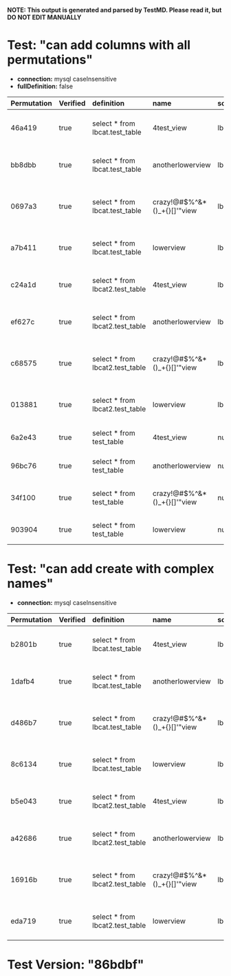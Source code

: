**NOTE: This output is generated and parsed by TestMD. Please read it, but DO NOT EDIT MANUALLY**

# Test: "can add columns with all permutations" #

- **connection:** mysql caseInsensitive
- **fullDefinition:** false

| Permutation | Verified | definition                      | name                         | schema | OPERATIONS
| :---------- | :------- | :------------------------------ | :--------------------------- | :----- | :------
| 46a419      | true     | select * from lbcat.test_table  | 4test_view                   | lbcat  | **plan**: CREATE VIEW `lbcat`.`4test_view` AS select * from lbcat.test_table
| bb8dbb      | true     | select * from lbcat.test_table  | anotherlowerview             | lbcat  | **plan**: CREATE VIEW `lbcat`.`anotherlowerview` AS select * from lbcat.test_table
| 0697a3      | true     | select * from lbcat.test_table  | crazy!@#\$%^&*()_+{}[]'"view | lbcat  | **plan**: CREATE VIEW `lbcat`.`crazy!@#\$%^&*()_+{}[]'"view` AS select * from lbcat.test_table
| a7b411      | true     | select * from lbcat.test_table  | lowerview                    | lbcat  | **plan**: CREATE VIEW `lbcat`.`lowerview` AS select * from lbcat.test_table
| c24a1d      | true     | select * from lbcat2.test_table | 4test_view                   | lbcat2 | **plan**: CREATE VIEW `lbcat2`.`4test_view` AS select * from lbcat2.test_table
| ef627c      | true     | select * from lbcat2.test_table | anotherlowerview             | lbcat2 | **plan**: CREATE VIEW `lbcat2`.`anotherlowerview` AS select * from lbcat2.test_table
| c68575      | true     | select * from lbcat2.test_table | crazy!@#\$%^&*()_+{}[]'"view | lbcat2 | **plan**: CREATE VIEW `lbcat2`.`crazy!@#\$%^&*()_+{}[]'"view` AS select * from lbcat2.test_table
| 013881      | true     | select * from lbcat2.test_table | lowerview                    | lbcat2 | **plan**: CREATE VIEW `lbcat2`.`lowerview` AS select * from lbcat2.test_table
| 6a2e43      | true     | select * from test_table        | 4test_view                   | null   | **plan**: CREATE VIEW `4test_view` AS select * from test_table
| 96bc76      | true     | select * from test_table        | anotherlowerview             | null   | **plan**: CREATE VIEW `anotherlowerview` AS select * from test_table
| 34f100      | true     | select * from test_table        | crazy!@#\$%^&*()_+{}[]'"view | null   | **plan**: CREATE VIEW `crazy!@#\$%^&*()_+{}[]'"view` AS select * from test_table
| 903904      | true     | select * from test_table        | lowerview                    | null   | **plan**: CREATE VIEW `lowerview` AS select * from test_table

# Test: "can add create with complex names" #

- **connection:** mysql caseInsensitive

| Permutation | Verified | definition                      | name                         | schema | OPERATIONS
| :---------- | :------- | :------------------------------ | :--------------------------- | :----- | :------
| b2801b      | true     | select * from lbcat.test_table  | 4test_view                   | lbcat  | **plan**: CREATE VIEW `lbcat`.`4test_view` AS select * from lbcat.test_table
| 1dafb4      | true     | select * from lbcat.test_table  | anotherlowerview             | lbcat  | **plan**: CREATE VIEW `lbcat`.`anotherlowerview` AS select * from lbcat.test_table
| d486b7      | true     | select * from lbcat.test_table  | crazy!@#\$%^&*()_+{}[]'"view | lbcat  | **plan**: CREATE VIEW `lbcat`.`crazy!@#\$%^&*()_+{}[]'"view` AS select * from lbcat.test_table
| 8c6134      | true     | select * from lbcat.test_table  | lowerview                    | lbcat  | **plan**: CREATE VIEW `lbcat`.`lowerview` AS select * from lbcat.test_table
| b5e043      | true     | select * from lbcat2.test_table | 4test_view                   | lbcat2 | **plan**: CREATE VIEW `lbcat2`.`4test_view` AS select * from lbcat2.test_table
| a42686      | true     | select * from lbcat2.test_table | anotherlowerview             | lbcat2 | **plan**: CREATE VIEW `lbcat2`.`anotherlowerview` AS select * from lbcat2.test_table
| 16916b      | true     | select * from lbcat2.test_table | crazy!@#\$%^&*()_+{}[]'"view | lbcat2 | **plan**: CREATE VIEW `lbcat2`.`crazy!@#\$%^&*()_+{}[]'"view` AS select * from lbcat2.test_table
| eda719      | true     | select * from lbcat2.test_table | lowerview                    | lbcat2 | **plan**: CREATE VIEW `lbcat2`.`lowerview` AS select * from lbcat2.test_table

# Test Version: "86bdbf" #
